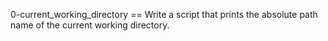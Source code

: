 0-current_working_directory == Write a script that prints the absolute path name of the current working directory.
